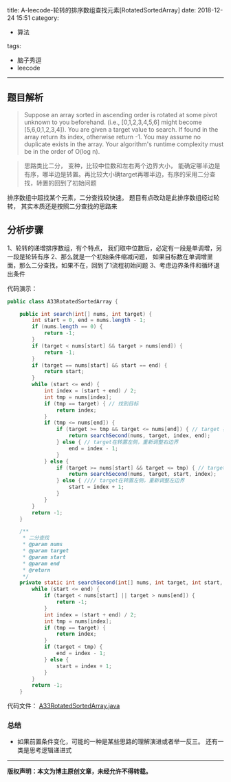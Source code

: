title: A-leecode-轮转的排序数组查找元素[RotatedSortedArray]
date: 2018-12-24 15:51
category:

- 算法

tags:

- 脑子秀逗
- leecode

------

## 题目解析
> Suppose an array sorted in ascending order is rotated at some pivot unknown to you beforehand.
> (i.e., [0,1,2,3,4,5,6] might become [5,6,0,1,2,3,4]).
> You are given a target value to search. If found in the array return its index, otherwise return -1.
> You may assume no duplicate exists in the array.
> Your algorithm's runtime complexity must be in the order of O(log n).
<!-- more -->
> 思路类比二分， 变种，比较中位数和左右两个边界大小， 能确定哪半边是有序，哪半边是转置。再比较大小确target再哪半边，有序的采用二分查找，转置的回到了初始问题


排序数组中超找某个元素，二分查找较快速。 题目有点改动是此排序数组经过轮转， 其实本质还是按照二分查找的思路来

## 分析步骤
1、轮转的递增排序数组，有个特点， 我们取中位数后，必定有一段是单调增，另一段是轮转有序
2、那么就是一个初始条件缩减问题， 如果目标数在单调增里面，那么二分查找，如果不在，回到了1流程初始问题
3、考虑边界条件和循环退出条件

代码演示：
```java
public class A33RotatedSortedArray {

    public int search(int[] nums, int target) {
        int start = 0, end = nums.length - 1;
        if (nums.length == 0) {
            return -1;
        }
        if (target < nums[start] && target > nums[end]) {
            return -1;
        }
        if (target == nums[start] && start == end) {
            return start;
        }
        while (start <= end) {
            int index = (start + end) / 2;
            int tmp = nums[index];
            if (tmp == target) { // 找到目标
                return index;
            }
            if (tmp <= nums[end]) {
                if (target >= tmp && target <= nums[end]) { // target 在有序右侧
                    return searchSecond(nums, target, index, end);
                } else { // target在转置左侧，重新调整右边界
                    end = index - 1;
                }
            } else {
                if (target >= nums[start] && target <= tmp) { // target 在有序左侧
                    return searchSecond(nums, target, start, index);
                } else { //// target在转置左侧，重新调整左边界
                    start = index + 1;
                }
            }
        }
        return -1;
    }

    /**
     * 二分查找
     * @param nums
     * @param target
     * @param start
     * @param end
     * @return
     */
    private static int searchSecond(int[] nums, int target, int start, int end) {
        while (start <= end) {
            if (target < nums[start] || target > nums[end]) {
                return -1;
            }
            int index = (start + end) / 2;
            int tmp = nums[index];
            if (tmp == target) {
                return index;
            }
            if (target < tmp) {
                end = index - 1;
            } else {
                start = index + 1;
            }
        }
        return -1;
    }
```


代码文件：
[A33RotatedSortedArray.java](https://github.com/yangl326-Dylan/apus/blob/master/src/main/java/com/dylan326/apus/A33RotatedSortedArray.java)

### 总结

- 如果前置条件变化，可能的一种是某些思路的理解演进或者举一反三。 还有一类是思考逻辑递进式

------

**版权声明：本文为博主原创文章，未经允许不得转载。**
